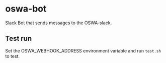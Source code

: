 # oswa-bot
Slack Bot that sends messages to the OSWA-slack.

## Test run

Set the OSWA_WEBHOOK_ADDRESS environment variable and run `test.sh` to test.
